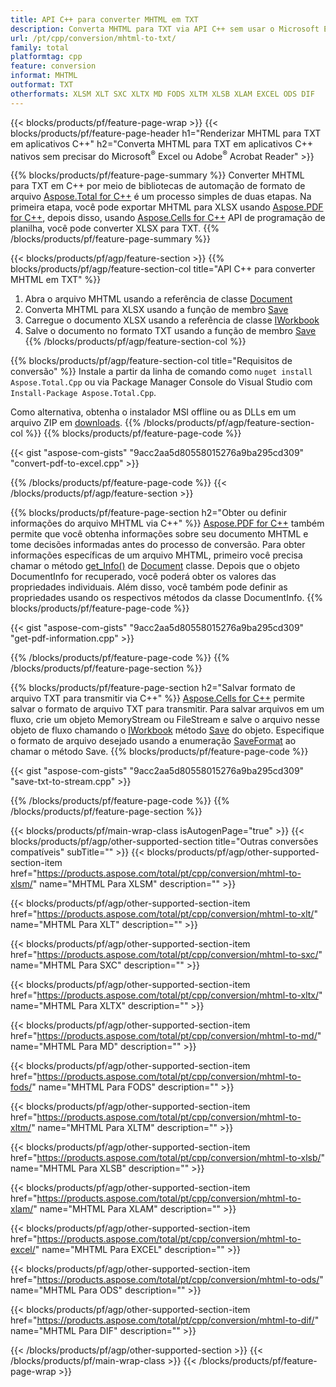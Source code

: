 ```yaml
---
title: API C++ para converter MHTML em TXT
description: Converta MHTML para TXT via API C++ sem usar o Microsoft Excel ou Adobe Reader
url: /pt/cpp/conversion/mhtml-to-txt/
family: total
platformtag: cpp
feature: conversion
informat: MHTML
outformat: TXT
otherformats: XLSM XLT SXC XLTX MD FODS XLTM XLSB XLAM EXCEL ODS DIF
---
```

{{< blocks/products/pf/feature-page-wrap >}}
{{< blocks/products/pf/feature-page-header h1="Renderizar MHTML para TXT em aplicativos C++" h2="Converta MHTML para TXT em aplicativos C++ nativos sem precisar do Microsoft<sup>&reg;</sup> Excel ou Adobe<sup>&reg;</sup> Acrobat Reader" >}}

{{% blocks/products/pf/feature-page-summary %}}
Converter MHTML para TXT em C++ por meio de bibliotecas de automação de formato de arquivo [Aspose.Total for C++](https://products.aspose.com/total/cpp/) é um processo simples de duas etapas. Na primeira etapa, você pode exportar MHTML para XLSX usando [Aspose.PDF for C++](https://products.aspose.com/pdf/cpp/), depois disso, usando [Aspose.Cells for C++]( https://products.aspose.com/cells/cpp/) API de programação de planilha, você pode converter XLSX para TXT. 
{{% /blocks/products/pf/feature-page-summary  %}}

{{< blocks/products/pf/agp/feature-section >}}
{{% blocks/products/pf/agp/feature-section-col title="API C++ para converter MHTML em TXT" %}}
1. Abra o arquivo MHTML usando a referência de classe [Document](https://reference.aspose.com/pdf/cpp/class/aspose.pdf.document)
2. Converta MHTML para XLSX usando a função de membro [Save](https://reference.aspose.com/pdf/cpp/class/aspose.pdf.document#a6383c010776212483f51cc41235924db)
3. Carregue o documento XLSX usando a referência de classe [IWorkbook](https://reference.aspose.com/cells/cpp/class/aspose.cells.i_workbook)
4. Salve o documento no formato TXT usando a função de membro [Save](https://reference.aspose.com/cells/cpp/class/aspose.cells.i_workbook#a9460f52a2dec8f4bf623a4905167d997)
{{% /blocks/products/pf/agp/feature-section-col %}}

{{% blocks/products/pf/agp/feature-section-col title="Requisitos de conversão" %}}
Instale a partir da linha de comando como ```nuget install Aspose.Total.Cpp``` ou via Package Manager Console do Visual Studio com ```Install-Package Aspose.Total.Cpp```.

Como alternativa, obtenha o instalador MSI offline ou as DLLs em um arquivo ZIP em [downloads](https://downloads.aspose.com/total/cpp).
{{% /blocks/products/pf/agp/feature-section-col %}}
{{% blocks/products/pf/feature-page-code %}}

{{< gist "aspose-com-gists" "9acc2aa5d80558015276a9ba295cd309" "convert-pdf-to-excel.cpp" >}}


{{% /blocks/products/pf/feature-page-code %}}
{{< /blocks/products/pf/agp/feature-section >}}

{{% blocks/products/pf/feature-page-section  h2="Obter ou definir informações do arquivo MHTML via C++" %}}
[Aspose.PDF for C++](https://products.aspose.com/pdf/cpp/) também permite que você obtenha informações sobre seu documento MHTML e tome decisões informadas antes do processo de conversão. Para obter informações específicas de um arquivo MHTML, primeiro você precisa chamar o método [get_Info()](https://reference.aspose.com/pdf/cpp/class/aspose.pdf.document#ae7a6ba620499ffa0dbaa5c813ee96c4a) de [Document](https://reference.aspose.com/pdf/cpp/class/aspose.pdf.document) classe. Depois que o objeto DocumentInfo for recuperado, você poderá obter os valores das propriedades individuais. Além disso, você também pode definir as propriedades usando os respectivos métodos da classe DocumentInfo.
{{% blocks/products/pf/feature-page-code %}}

{{< gist "aspose-com-gists" "9acc2aa5d80558015276a9ba295cd309" "get-pdf-information.cpp" >}}
{{% /blocks/products/pf/feature-page-code  %}}
{{% /blocks/products/pf/feature-page-section %}}

{{% blocks/products/pf/feature-page-section  h2="Salvar formato de arquivo TXT para transmitir via C++" %}}
[Aspose.Cells for C++](https://products.aspose.com/cells/net/) permite salvar o formato de arquivo TXT para transmitir. Para salvar arquivos em um fluxo, crie um objeto MemoryStream ou FileStream e salve o arquivo nesse objeto de fluxo chamando o [IWorkbook](https://reference.aspose.com/cells/cpp/class/aspose.cells.i_workbook) método [Save](https://reference.aspose.com/cells/cpp/class/aspose.cells.i_workbook#a77072cfb929787df9ad1f38b02f58349) do objeto. Especifique o formato de arquivo desejado usando a enumeração [SaveFormat](https://reference.aspose.com/cells/cpp/namespace/aspose.cells#a11cae527e4e68f1adcac8f47ea64481a) ao chamar o método Save.
{{% blocks/products/pf/feature-page-code %}}

{{< gist "aspose-com-gists" "9acc2aa5d80558015276a9ba295cd309" "save-txt-to-stream.cpp" >}}
{{% /blocks/products/pf/feature-page-code  %}}
{{% /blocks/products/pf/feature-page-section %}}

{{< blocks/products/pf/main-wrap-class isAutogenPage="true" >}}
{{< blocks/products/pf/agp/other-supported-section title="Outras conversões compatíveis" subTitle="" >}}
{{< blocks/products/pf/agp/other-supported-section-item href="https://products.aspose.com/total/pt/cpp/conversion/mhtml-to-xlsm/" name="MHTML Para XLSM" description="" >}}

{{< blocks/products/pf/agp/other-supported-section-item href="https://products.aspose.com/total/pt/cpp/conversion/mhtml-to-xlt/" name="MHTML Para XLT" description="" >}}

{{< blocks/products/pf/agp/other-supported-section-item href="https://products.aspose.com/total/pt/cpp/conversion/mhtml-to-sxc/" name="MHTML Para SXC" description="" >}}

{{< blocks/products/pf/agp/other-supported-section-item href="https://products.aspose.com/total/pt/cpp/conversion/mhtml-to-xltx/" name="MHTML Para XLTX" description="" >}}

{{< blocks/products/pf/agp/other-supported-section-item href="https://products.aspose.com/total/pt/cpp/conversion/mhtml-to-md/" name="MHTML Para MD" description="" >}}

{{< blocks/products/pf/agp/other-supported-section-item href="https://products.aspose.com/total/pt/cpp/conversion/mhtml-to-fods/" name="MHTML Para FODS" description="" >}}

{{< blocks/products/pf/agp/other-supported-section-item href="https://products.aspose.com/total/pt/cpp/conversion/mhtml-to-xltm/" name="MHTML Para XLTM" description="" >}}

{{< blocks/products/pf/agp/other-supported-section-item href="https://products.aspose.com/total/pt/cpp/conversion/mhtml-to-xlsb/" name="MHTML Para XLSB" description="" >}}

{{< blocks/products/pf/agp/other-supported-section-item href="https://products.aspose.com/total/pt/cpp/conversion/mhtml-to-xlam/" name="MHTML Para XLAM" description="" >}}

{{< blocks/products/pf/agp/other-supported-section-item href="https://products.aspose.com/total/pt/cpp/conversion/mhtml-to-excel/" name="MHTML Para EXCEL" description="" >}}

{{< blocks/products/pf/agp/other-supported-section-item href="https://products.aspose.com/total/pt/cpp/conversion/mhtml-to-ods/" name="MHTML Para ODS" description="" >}}

{{< blocks/products/pf/agp/other-supported-section-item href="https://products.aspose.com/total/pt/cpp/conversion/mhtml-to-dif/" name="MHTML Para DIF" description="" >}}


{{< /blocks/products/pf/agp/other-supported-section >}}
{{< /blocks/products/pf/main-wrap-class >}}
{{< /blocks/products/pf/feature-page-wrap >}}